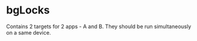 # bgLocks

Contains 2 targets for 2 apps - A and B. They should be run simultaneously on a same device.
